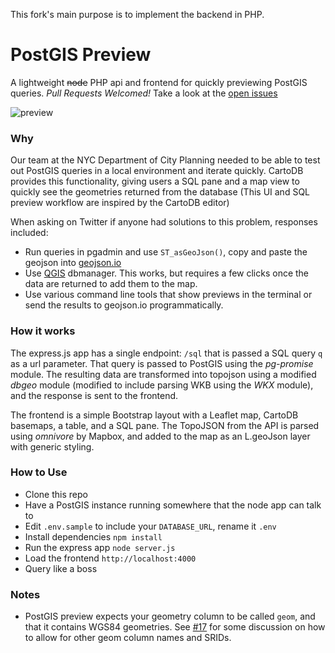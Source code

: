 This fork's main purpose is to implement the backend in PHP.

# PostGIS Preview
A lightweight ~~node~~ PHP api and frontend for quickly previewing PostGIS queries. _Pull Requests Welcomed!_  Take a look at the [open issues](https://github.com/chriswhong/postgis-preview/issues)

![preview](https://cloud.githubusercontent.com/assets/1833820/14897977/7e8088cc-0d52-11e6-9c0e-b56f3b2af954.gif)

### Why
Our team at the NYC Department of City Planning needed to be able to test out PostGIS queries in a local environment and iterate quickly.  CartoDB provides this functionality, giving users a SQL pane and a map view to quickly see the geometries returned from the database (This UI and SQL preview workflow are inspired by the CartoDB editor)

When asking on Twitter if anyone had solutions to this problem, responses included:
  - Run queries in pgadmin and use `ST_asGeoJson()`, copy and paste the geojson into [geojson.io](http://www.geojson.io)
  - Use [QGIS](http://www.qgis.org/en/site/) dbmanager.  This works, but requires a few clicks once the data are returned to add them to the map.
  - Use various command line tools that show previews in the terminal or send the results to geojson.io programmatically.

### How it works
The express.js app has a single endpoint:  `/sql` that is passed a SQL query `q` as a url parameter.  That query is passed to PostGIS using the _pg-promise_ module.  The resulting data are transformed into topojson using a modified _dbgeo_ module (modified to include parsing WKB using the _WKX_ module), and the response is sent to the frontend.

The frontend is a simple Bootstrap layout with a Leaflet map, CartoDB basemaps, a table, and a SQL pane.  The TopoJSON from the API is parsed using _omnivore_ by Mapbox, and added to the map as an L.geoJson layer with generic styling.

### How to Use

- Clone this repo
- Have a PostGIS instance running somewhere that the node app can talk to
- Edit `.env.sample` to include your `DATABASE_URL`, rename it `.env`
- Install dependencies `npm install`
- Run the express app `node server.js`
- Load the frontend `http://localhost:4000`
- Query like a boss

### Notes

- PostGIS preview expects your geometry column to be called `geom`, and that it contains WGS84 geometries. See [#17](https://github.com/chriswhong/postgis-preview/pull/17) for some discussion on how to allow for other geom column names and SRIDs.

